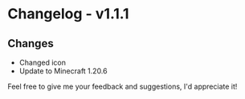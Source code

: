 # Changelog - v1.1.1

## Changes
- Changed icon
- Update to Minecraft 1.20.6

Feel free to give me your feedback and suggestions, I'd appreciate it!